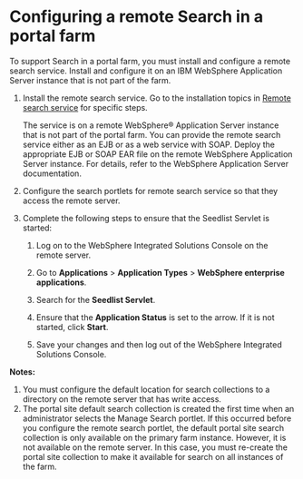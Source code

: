 # Configuring a remote Search in a portal farm

To support Search in a portal farm, you must install and configure a remote search service. Install and configure it on an IBM WebSphere Application Server instance that is not part of the farm.

1.  Install the remote search service. Go to the installation topics in [Remote search service](../admin-system/srcusgrmtsrchsrv.md) for specific steps.

    The service is on a remote WebSphere® Application Server instance that is not part of the portal farm. You can provide the remote search service either as an EJB or as a web service with SOAP. Deploy the appropriate EJB or SOAP EAR file on the remote WebSphere Application Server instance. For details, refer to the WebSphere Application Server documentation.

2.  Configure the search portlets for remote search service so that they access the remote server.

3.  Complete the following steps to ensure that the Seedlist Servlet is started:

    1.  Log on to the WebSphere Integrated Solutions Console on the remote server.

    2.  Go to **Applications** \> **Application Types** \> **WebSphere enterprise applications**.

    3.  Search for the **Seedlist Servlet**.

    4.  Ensure that the **Application Status** is set to the arrow. If it is not started, click **Start**.

    5.  Save your changes and then log out of the WebSphere Integrated Solutions Console.


**Notes:**

1.  You must configure the default location for search collections to a directory on the remote server that has write access.
2.  The portal site default search collection is created the first time when an administrator selects the Manage Search portlet. If this occurred before you configure the remote search portlet, the default portal site search collection is only available on the primary farm instance. However, it is not available on the remote server. In this case, you must re-create the portal site collection to make it available for search on all instances of the farm.


